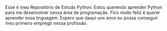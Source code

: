 Esse é meu Repositório de Estudo Python.
Estou querendo aprender Python para me desenvolver nessa área de programação.
Fico muito feliz é querer aprender essa linguagem.
Espero que daqui uns anos eu possa conseguir meu primeiro emprego nessa profissão.
